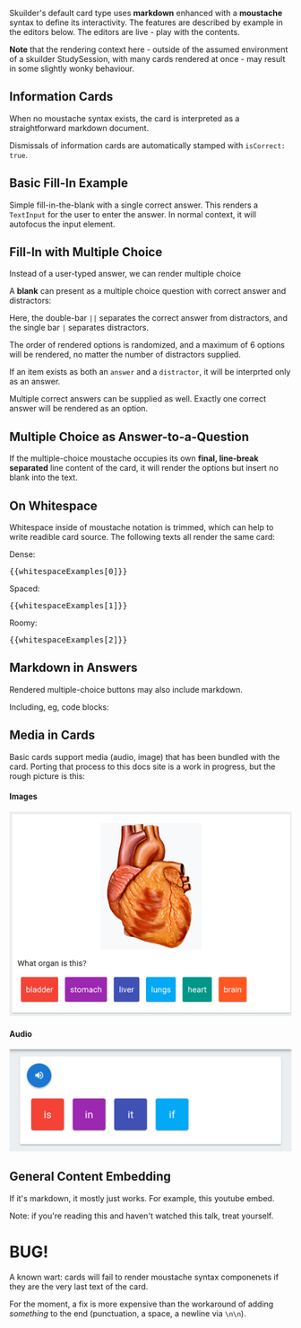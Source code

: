 <script setup lang="ts">
import EmbeddedFillInEditor from '../.vitepress/theme/components/EmbeddedFillInEditor.vue'

// Define complex examples to avoid attribute escaping issues
const atmosphereExample = "The main gas found in Earth's atmosphere is {{Nitrogen||Oxygen|Carbon Dioxide|Hydrogen|Methane}}."
const codeExample = `Given the JavaScript code:

\`\`\`javascript
const items = [1, 2, 3, 4, 5];
const doubled = items.map(x => x * 2);
\`\`\`

The \`map\` method {{returns a new array||modifies the original array|returns undefined|throws an error}}.`

const infoCardExample = `This card has just some information, and no question. The *next* button is inserted automatically.

Click it to see how cards bubble information up to the broader application.`

const whitespaceExamples = [
`{{answer||distractor1|distractor2}}`,
`{{ answer || distractor1 | distractor2 }}`,
`{{
    answer

  ||

  distractor1
  |
  distractor2
}}`
]

const codeblockExample =
  `What sort of casing animal is good?

{{
Camels Are good.

\`\`\`js
function helloWorld() {}
\`\`\`

||

Snakes are good.
\`\`\`js
function hello_world() {}
\`\`\`
}}`

const embeddingExample = `<iframe width="100%" height="315" src="https://www.youtube.com/embed/lw6TaiXzHAE?si=3bqL50nrl5b3Hv-K" title="YouTube video player" frameborder="0" allow="accelerometer; autoplay; clipboard-write; encrypted-media; gyroscope; picture-in-picture; web-share" referrerpolicy="strict-origin-when-cross-origin" allowfullscreen></iframe>`

const mcAsAnswer = `Is *skuilder* neat?

{{ I guess so || nah }}`;

</script>

Skuilder's default card type uses **markdown** enhanced with a **moustache** syntax to define its interactivity. The features are described by example in the editors below. The editors are live - play with the contents.

**Note** that the rendering context here - outside of the assumed environment of a skuilder StudySession, with many cards rendered at once - may result in some slightly wonky behaviour.

## Information Cards

When no moustache syntax exists, the card is interpreted as a straightforward markdown document.

<EmbeddedFillInEditor :initial-value="infoCardExample" />

Dismissals of information cards are automatically stamped with `isCorrect: true`.

## Basic Fill-In Example

Simple fill-in-the-blank with a single correct answer. This renders a `TextInput` for the user to enter the answer. In normal context, it will autofocus the input element.

<EmbeddedFillInEditor initial-value="The capital of France is {{Paris}}." />

<!--Disabled for now b/c this is broken!-->
<!--## Multiple Alternatives Example

Let's be little more forgiving. The below will accept either Paris or paris. Generally, moustache items separated by a `|` are siblings that play the same role in the rendered card.


<EmbeddedFillInEditor initial-value="The capital of France is {{Paris|paris}}." />-->

## Fill-In with Multiple Choice

Instead of a user-typed answer, we can render multiple choice

A __blank__ can present as a multiple choice question with correct answer and distractors:

<EmbeddedFillInEditor :initial-value="atmosphereExample" />

Here, the double-bar `||` separates the correct answer from distractors, and the single bar `|` separates distractors.

The order of rendered options is randomized, and a maximum of 6 options will be rendered, no matter the number of distractors supplied.

If an item exists as both an `answer` and a `distractor`, it will be interprted only as an answer.

Multiple correct answers can be supplied as well. Exactly one correct answer will be rendered as an option.

<EmbeddedFillInEditor initial-value="*Twinkle Twinkle Little Star* has the same melody as {{The Alphabet Song (ABC...) | Baa Baa Black Sheep || Stairway to Heaven }}."/>

## Multiple Choice as Answer-to-a-Question

If the multiple-choice moustache occupies its own **final, line-break separated** line content of the card, it will render the options but insert no blank into the text.

<EmbeddedFillInEditor :initial-value="mcAsAnswer"/>

## On Whitespace

Whitespace inside of moustache notation is trimmed, which can help to write readible card source. The following texts all render the same card:

Dense:
<pre class='whitespace-exmaple'>
{{whitespaceExamples[0]}}
</pre>

Spaced:
<pre class='whitespace-exmaple'>
{{whitespaceExamples[1]}}
</pre>

Roomy:
<pre class='whitespace-exmaple'>
{{whitespaceExamples[2]}}
</pre>


## Markdown in Answers

Rendered multiple-choice buttons may also include markdown.

<EmbeddedFillInEditor initial-value="Find the slanty one. {{*here*||here}}" />

Including, eg, code blocks:

<EmbeddedFillInEditor :initial-value="codeblockExample" />

## Media in Cards

Basic cards support media (audio, image) that has been bundled with the card. Porting that process to this docs site is a work in progress, but the rough picture is this:

#### Images

![Card with a Heart](../assets/img-card.png)

#### Audio

![Card with Sound](../assets/audio-card.png)

## General Content Embedding

If it's markdown, it mostly just works. For example, this youtube embed.

Note: if you're reading this and haven't watched this talk, treat yourself.

<EmbeddedFillInEditor :initial-value="embeddingExample" />

# BUG!

A known wart: cards will fail to render moustache syntax componenets if they are the very last text of the card.

For the moment, a fix is more expensive than the workaround of adding *something* to the end (punctuation, a space, a newline via `\n\n`).

<EmbeddedFillInEditor initial-value="The *render* fillin blank does not {{ render }}" />
